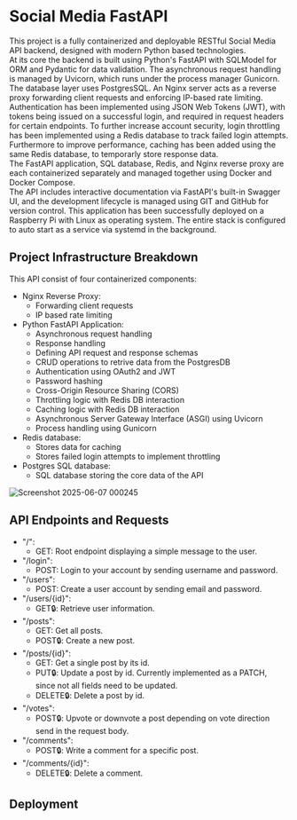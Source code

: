 # Social Media FastAPI
This project is a fully containerized and deployable RESTful Social Media API backend, designed with modern Python based technologies.
<br>
At its core the backend is built using Python's FastAPI with SQLModel for ORM and Pydantic for data validation. The asynchronous request handling is managed by Uvicorn, which runs under the process manager Gunicorn. The database layer uses PostgresSQL. An Nginx server acts as a reverse proxy forwarding client requests and enforcing IP-based rate limiting. Authentication has been implemented using JSON Web Tokens (JWT), with tokens being issued on a successful login, and required in request headers for certain endpoints. To further increase account security, login throttling has been implemented using a Redis database to track failed login attempts. Furthermore to improve performance, caching has been added using the same Redis database, to temporarly store response data.
<br>
The FastAPI application, SQL database, Redis, and Nginx reverse proxy are each containerized separately and managed together using Docker and Docker Compose.
<br>
The API includes interactive documentation via FastAPI's built-in Swagger UI, and the development lifecycle is managed using GIT and GitHub for version control.
This application has been successfully deployed on a Raspberry Pi with Linux as operating system. The entire stack is configured to auto start as a service via systemd in the background.
<br>

## Project Infrastructure Breakdown
This API consist of four containerized components:
- Nginx Reverse Proxy:
    - Forwarding client requests
    - IP based rate limiting
- Python FastAPI Application:
    - Asynchronous request handling
    - Response handling
    - Defining API request and response schemas
    - CRUD operations to retrive data from the PostgresDB
    - Authentication using OAuth2 and JWT
    - Password hashing
    - Cross-Origin Resource Sharing (CORS)
    - Throttling logic with Redis DB interaction
    - Caching logic with Redis DB interaction
    - Asynchronous Server Gateway Interface (ASGI) using Uvicorn
    - Process handling using Gunicorn
- Redis database:
    - Stores data for caching
    - Stores failed login attempts to implement throttling      
- Postgres SQL database:
    - SQL database storing the core data of the API
  
![Screenshot 2025-06-07 000245](https://github.com/user-attachments/assets/6041f31d-e9cb-4cb7-aff9-4a0532921d09)

## API Endpoints and Requests
- "/":
    - GET: Root endpoint displaying a simple message to the user.
- "/login":     
    - POST: Login to your account by sending username and password.
- "/users":
    - POST: Create a user account by sending email and password.
- "/users/{id}":
    - GET🔒: Retrieve user information.
- "/posts":
    - GET: Get all posts.
    - POST🔒: Create a new post.
- "/posts/{id}":
    - GET: Get a single post by its id.
    - PUT🔒: Update a post by id. Currently implemented as a PATCH, since not all fields need to be updated.
    - DELETE🔒: Delete a post by id.
- "/votes":
    - POST🔒: Upvote or downvote a post depending on vote direction send in the request body.
- "/comments":
    - POST🔒: Write a comment for a specific post.
- "/comments/{id}":
    - DELETE🔒: Delete a comment.

## Deployment
